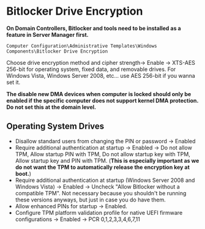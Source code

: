 # Bitlocker Drive Encryption

**On Domain Controllers, Bitlocker and tools need to be installed as a feature in Server Manager first.**

`Computer Configuration\Administrative Templates\Windows Components\Bitlocker Drive Encryption`

Choose drive encryption method and cipher strength-> Enable -> XTS-AES 256-bit for operating system, fixed data, and removable drives. For Windows Vista, Windows Server 2008, etc... use AES 256-bit if you wanna set it.

**The disable new DMA devices when computer is locked should only be enabled if the specific computer does not support kernel DMA protection. Do not set this at the domain level.**

## Operating System Drives

- Disallow standard users from changing the PIN or password -> Enabled
- Require additional authentication at startup -> Enabled -> Do not allow TPM, Allow startup PIN with TPM, Do not allow startup key with TPM, Allow startup key and PIN with TPM. (**This is especially important as we do not want the TPM to automatically release the encryption key at boot.**)
- Require additional authentication at startup (Windows Server 2008 and Windows Vista) -> Enabled -> Uncheck "Allow Bitlocker without a compatible TPM". Not necessary because you shouldn't be running these versions anyways, but just in case you do have them.
- Allow enhanced PINs for startup -> Enabled.
- Configure TPM platform validation profile for native UEFI firmware configurations -> Enabled -> PCR 0,1,2,3,3,4,6,7,11